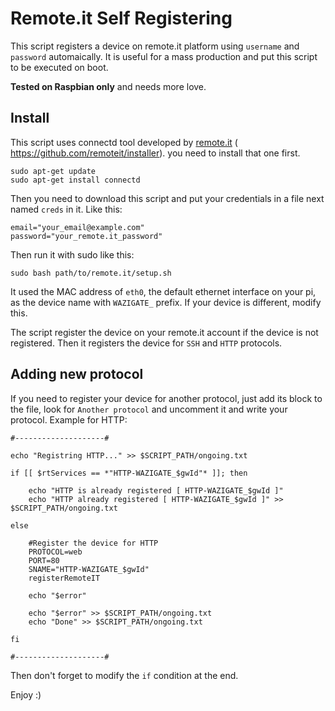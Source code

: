 Remote.it Self Registering
==========================

This script registers a device on remote.it platform using `username` and `password` automaically. 
It is useful for a mass production and put this script to be executed on boot.

**Tested on Raspbian only** and needs more love.


Install
-------

This script uses connectd tool developed by [remote.it](https://remote.it/) ( https://github.com/remoteit/installer).
you need to install that one first.

```
sudo apt-get update
sudo apt-get install connectd
```

Then you need to download this script and put your credentials in a file next named `creds` in it. Like this:

```
email="your_email@example.com"
password="your_remote.it_password"
```

Then run it with sudo like this:

```
sudo bash path/to/remote.it/setup.sh
```

It used the MAC address of `eth0`, the default ethernet interface on your pi, as the device name with `WAZIGATE_` prefix. If your device is different, modify this.

The script register the device on your remote.it account if the device is not registered. Then it registers the device for `SSH` and `HTTP` protocols.

Adding new protocol
-------------------

If you need to register your device for another protocol, just add its block to the file, look for `Another protocol` and uncomment it and write your protocol.
Example for HTTP:
```
#--------------------#

echo "Registring HTTP..." >> $SCRIPT_PATH/ongoing.txt

if [[ $rtServices == *"HTTP-WAZIGATE_$gwId"* ]]; then
	
	echo "HTTP is already registered [ HTTP-WAZIGATE_$gwId ]"
	echo "HTTP already registered [ HTTP-WAZIGATE_$gwId ]" >> $SCRIPT_PATH/ongoing.txt
	
else

	#Register the device for HTTP
	PROTOCOL=web
	PORT=80
	SNAME="HTTP-WAZIGATE_$gwId"
	registerRemoteIT

	echo "$error"

	echo "$error" >> $SCRIPT_PATH/ongoing.txt
	echo "Done" >> $SCRIPT_PATH/ongoing.txt

fi

#--------------------#
```

Then don't forget to modify the `if` condition at the end.

Enjoy :)
